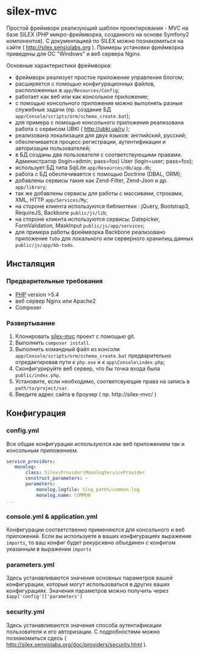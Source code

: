 # silex-mvc

Простой фреймворк реализующий шаблон проектирования - MVC на базе SILEX (PHP микро-фреймворка,
созданного на основе Symfony2 компонентов). С документацией по SILEX можно познакомиться 
на сайте ( http://silex.sensiolabs.org ). Примеры установки фреймворка приведены для ОС "Windows"
и веб сервера Nginx. 

Основные характеристики фреймворка:
- фреймворк реализует простое приложение управления блогом;
- расширяется с помощью конфигурационных файлов, расположенных в `app/Resources/Сonfig`;
- работает как веб или как консольное приложение;
- с помощью консольного приложения можно выполнять разные служебные задачи (пр. создание БД `app/Console/scripts/orm/schema_create.bat`);
- для примера с помощью консольного приложения реализована работа с сервисом UBKI ( http://ubki.ua/ru );
- реализована локализация для двух языков: английский, русский;
- обеспечивается процесс регистрации, аутентификации и авторизации пользователей;
- в БД созданы два пользователя с соответствующими правами. Администратор (login=admin; pass=foo) User (login=user; pass=foo);
- использует БД типа SqlLite `app/Resources/db/app.db`;
- работа с БД обеспечивается с помощью Doctrine (DBAL, ORM);
- добавлены сервисы такие как Zend-Filter, Zend-Json и др. `app/library`;
- так же добавлены сервисы для работы с массивами, строками, XML, HTTP `app/Services/My`;
- на стороне клиента используются библиотеки : jQuery, Bootstrap3, RequireJS, Backbone `public/js/lib`;
- на стороне клиента используются сервисы: Datepicker, FormValidation, MaskInput `public/js/app/services`;
- для примера работы фреймворка Backbone реализовано приложение `ToDo` для локального или серверного хранилищ данных `public/js/app/bb-todo`.


## Инсталяция

### Предварительные требования

- [PHP]( http://php.net ) version >5.4
- веб сервер Nginx или Apache2
- Composer

### Развертывание

1. Клонировать [silex-mvc]( https://github.com/alvk4r/silex-enhanced ) проект с помощью git.
2. Выполнить `composer install`.
3. Выполнить командный файл из консоли `app/Console/scripts/orm/schema_create.bat` 
   предварительно отредактировав пути к `php.exe` и к `app\Console\index.php`;
4. Сконфигурируйте веб сервер, что бы точка входа была `public/index.php`.
5. Установите, если необходимо, соответсвующие права на запись в `path/to/project/var`.
6. Введите адрес сайта в броузер ( пр. http://silex-mvc/ )

## Конфигурация

### config.yml
Все общие конфигурации используются как веб приложением так и консольным приложением.

 ```yaml
 service_providers:
    monolog:
        class: Silex\Provider\MonologServiceProvider
        construct_parameters: ~
        parameters:
            monolog.logfile: %log_path%/common.log
            monolog.name: COMMON
 ...
 ```

### console.yml \& application.yml
Конфигурации соответственно применяются для консольного и веб приложений.
Если вы используете в ваших конфигурациях выражение `imports`, 
то ваш конфиг будет рекурсивно объединен с конфигом указанным в выражении `imports`

### parameters.yml
Здесь устанавливаются значения основных параметров вашей конфигурации, 
которые могут использоваться в других ваших конфигурациях. 
Значения параметров можно получить через `$app['config']['parameters']`

### security.yml
Здесь устанавливаются значения способа аутентификации пользователя и его авторизации.
С подробностями можно познакомиться сдесь ( http://silex.sensiolabs.org/doc/providers/security.html ).
